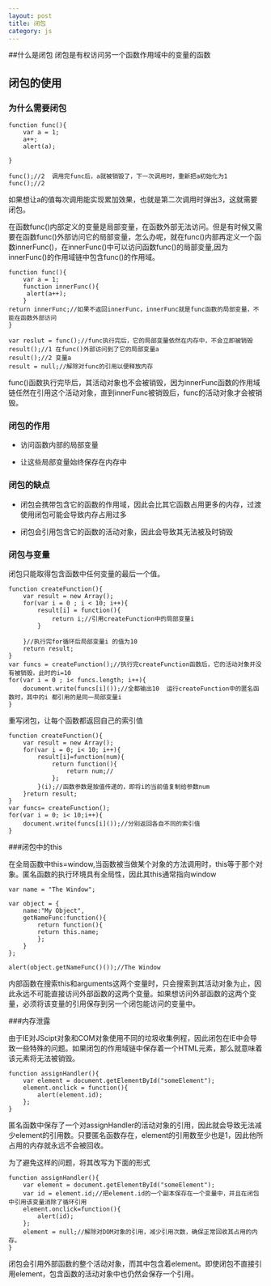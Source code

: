 ```yaml
---
layout: post
title: 闭包
category: js
---
```

##什么是闭包
闭包是有权访问另一个函数作用域中的变量的函数

## 闭包的使用

### 为什么需要闭包

    function func(){
        var a = 1;
        a++;
        alert(a);

    }

    func();//2  调用完func后，a就被销毁了，下一次调用时，重新把a初始化为1
    func();//2
    
如果想让a的值每次调用能实现累加效果，也就是第二次调用时弹出3，这就需要闭包。

在函数func()内部定义的变量是局部变量，在函数外部无法访问。但是有时候又需要在函数func()外部访问它的局部变量，怎么办呢，就在func()内部再定义一个函数innerFunc()，在innerFunc()中可以访问函数func()的局部变量,因为innerFunc()的作用域链中包含func()的作用域。

	function func(){
    	var a = 1;
        function innerFunc(){
         alert(a++);        
        }
    return innerFunc;//如果不返回innerFunc，innerFunc就是func函数的局部变量，不能在函数外部访问
    }
    
    var reslut = func();//func执行完后，它的局部变量依然在内存中，不会立即被销毁
    result();//1 在func()外部访问到了它的局部变量a
    result();//2 变量a
    result = null;//解除对func的引用以便释放内存

func()函数执行完毕后，其活动对象也不会被销毁，因为innerFunc函数的作用域链任然在引用这个活动对象，直到innerFunc被销毁后，func的活动对象才会被销毁。



### 闭包的作用
* 访问函数内部的局部变量

* 让这些局部变量始终保存在内存中

### 闭包的缺点
* 闭包会携带包含它的函数的作用域，因此会比其它函数占用更多的内存，过渡使用闭包可能会导致内存占用过多

* 闭包会引用包含它的函数的活动对象，因此会导致其无法被及时销毁

### 闭包与变量

闭包只能取得包含函数中任何变量的最后一个值。

    function createFunction(){
        var result = new Array();
        for(var i = 0 ; i < 10; i++){
            result[i] = function(){
                return i;//引用createFunction中的局部变量i
            }

        }//执行完for循环后局部变量i 的值为10
        return result;
    }
    var funcs = createFunction();//执行完createFunction函数后，它的活动对象并没有被销毁，此时的i=10
    for(var i = 0 ; i< funcs.length; i++){
        document.write(funcs[i]());//全都输出10  运行createFunction中的匿名函数时，其中的i 都引用的是同一局部变量i
    }
    
重写闭包，让每个函数都返回自己的索引值

    function createFunction(){
        var result = new Array();
        for(var i = 0; i< 10; i++){
            result[i]=function(num){
                return function(){
                    return num;//
                };
            }(i);//函数参数是按值传递的，即将i的当前值复制给参数num
        }return result;
    }
    var funcs= createFunction();
    for(var i = 0; i< 10;i++){
        document.write(funcs[i]());//分别返回各自不同的索引值
    }
    

###闭包中的this

在全局函数中this=window,当函数被当做某个对象的方法调用时，this等于那个对象。匿名函数的执行环境具有全局性，因此其this通常指向window

    var name = "The Window";

    var object = {
        name:"My Object",
        getNameFunc:function(){
            return function(){
            return this.name;
            };
        }
    };

    alert(object.getNameFunc()());//The Window

内部函数在搜索this和arguments这两个变量时，只会搜索到其活动对象为止，因此永远不可能直接访问外部函数的这两个变量。如果想访问外部函数的这两个变量，必须将该变量的引用保存到另一个闭包能访问的变量中。

###内存泄露

由于IE对JScipt对象和COM对象使用不同的垃圾收集例程，因此闭包在IE中会导致一些特殊的问题。如果闭包的作用域链中保存着一个HTML元素，那么就意味着该元素将无法被销毁。

    function assignHandler(){
        var element = document.getElementById("someElement");
        element.onclick = function(){
            alert(element.id);
        };
    }

匿名函数中保存了一个对assignHandler的活动对象的引用，因此就会导致无法减少element的引用数。只要匿名函数存在，element的引用数至少也是1，因此他所占用的内存就永远不会被回收。

为了避免这样的问题，将其改写为下面的形式

    function assignHandler(){
        var element = document.getElementById("someElement");
        var id = element.id;//把element.id的一个副本保存在一个变量中，并且在闭包中引用该变量消除了循环引用
        element.onclick=function(){
            alert(id);
        };
        element = null;//解除对DOM对象的引用，减少引用次数，确保正常回收其占用的内存。
    }

闭包会引用外部函数的整个活动对象，而其中包含着element。即使闭包不直接引用element，包含函数的活动对象中也仍然会保存一个引用。